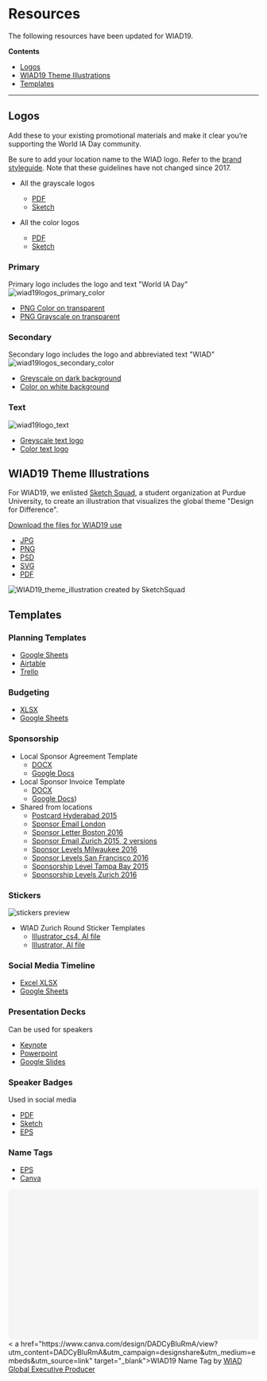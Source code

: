 # Resources

The following resources have been updated for WIAD19.

**Contents**
- [Logos](#logos)
- [WIAD19 Theme Illustrations](#WIAD19_Theme_illustrations)
- [Templates](#templates)

---

## Logos

Add these to your existing promotional materials and make it clear you’re supporting the World IA Day community.

Be sure to add your location name to the WIAD logo. Refer to the [brand styleguide](branding/WIAD17/WIAD17-Brand-guidelines.pdf). Note that these guidelines have not changed since 2017.

- All the grayscale logos
  - [PDF](branding/WIAD19/WIAD19-Logos/wiad19logosgrayscaleW.pdf)
  - [Sketch](branding/WIAD19/WIAD19-Logos/wiad19logosgrayscaleW.sketch)

- All the color logos
  - [PDF](branding/WIAD19/WIAD19-Logos/wiad19logoscolorW.pdf)
  - [Sketch](branding/WIAD19/WIAD19-Logos/wiad19logoscolorW.sketch)

### Primary
Primary logo includes the logo and text "World IA Day"
![wiad19logos_primary_color](branding/WIAD19/WIAD19-Logos/wiad19logos_primary_color.png)
- [PNG Color on transparent](branding/WIAD19/WIAD19-Logos/wiad19logos_primary_color.png)
- [PNG Grayscale on transparent](branding/WIAD19/WIAD19-Logos/wiad19logos_primary_greyscale.png)

### Secondary
Secondary logo includes the logo and abbreviated text "WIAD"
![wiad19logos_secondary_color](branding/WIAD19/WIAD19-Logos/wiad19logos_secondary_color.png)
- [Greyscale on dark background](branding/WIAD19/WIAD19-Logos/wiad19_secondary_greyscale_dark.png)
- [Color on white background](branding/WIAD19/WIAD19-Logos/wiad19logos_secondary_color.png)

### Text
![wiad19logo_text](branding/WIAD19/WIAD19-Logos/wiad19logos_text_color.png)
- [Greyscale text logo](branding/WIAD19/WIAD19-Logos/wiad19logos_text-logo_greyscale.png)
- [Color text logo](branding/WIAD19/WIAD19-Logos/wiad19logos_text_color.png)

## WIAD19 Theme Illustrations
For WIAD19, we enlisted [Sketch Squad](https://www.facebook.com/SketchSquad123/), a student organization at Purdue University, to create an illustration that visualizes the global theme "Design for Difference".

[Download the files for WIAD19 use](branding/WIAD19/WIAD19_theme_illustration.zip)
- [JPG](branding/WIAD19/WIAD19_theme_illustration/WIAD19_designfordifference.jpg)
- [PNG](branding/WIAD19/WIAD19_theme_illustration/WIAD19_designfordifference.png)
- [PSD](branding/WIAD19/WIAD19_theme_illustration/WIAD19_designfordifference.psd)
- [SVG](branding/WIAD19/WIAD19_theme_illustration/WIAD19_designfordifference.svg)
- [PDF](branding/WIAD19/WIAD19_theme_illustration/WIAD19_designfordifference.pdf)

![WIAD19_theme_illustration created by SketchSquad](branding/WIAD19/WIAD19_theme_illustration/WIAD19_designfordifference.png)


## Templates

### Planning Templates
- [Google Sheets](https://docs.google.com/spreadsheets/d/1UhHgN5sBw4mg1OFH4Om9L_H7WkYimvYdTvfjwkuryj0/edit?usp=sharing)
- [Airtable](https://airtable.com/shr9Duzt4BGyMnFqB)
- [Trello](https://trello.com/b/G89JhAqo)

### Budgeting
- [XLSX](resources/templates/Budget-Template.xlsx)
- [Google Sheets](https://drive.google.com/open?id=1xzoZakOEnPWtNcXJGPXyeMr4FBkduF_fV-FPRmWLHOA)

### Sponsorship
- Local Sponsor Agreement Template
  - [DOCX](resources/templates/Sponsorship/Local-Sponsor-Agreement-Template.docx)
  - [Google Docs](https://drive.google.com/open?id=1sLRu-6qQ8ayuO58EVBRcrQEpnpy6aAMmOuZqDNEa5KA)
- Local Sponsor Invoice Template
  - [DOCX](resources/templates/Sponsorship/Local-Sponsor-Invoice-Template.docx)
  - [Google Docs](https://drive.google.com/open?id=1vyTt7ob5eDKWHPVeeJGFl1YZOycsyEn-b9jo-3iTMSQ))
- Shared from locations
    - [Postcard Hyderabad 2015](resources/shared/sponsorship/Postcard-Hyderabad-2015.pdf)
    - [Sponsor Email London](resources/shared/sponsorship/Sponsor-Email-London.docx)
    - [Sponsor Letter Boston 2016](resources/shared/sponsorship/Sponsor-Letter-Boston-2016.pdf)
    - [Sponsor Email Zurich 2015, 2 versions](resources/shared/sponsorship/Sponsor-Letter-Zurich-2015-2-versions.pdf)
    - [Sponsor Levels Milwaukee 2016](resources/shared/sponsorship/Sponsor-Levels-Milwaukee-2016.pdf)
    - [Sponsor Levels San Francisco 2016](resources/shared/sponsorship/Sponsor-Levels-San-Francisco-2016.png)
    - [Sponsorship Level Tampa Bay 2015](resources/shared/sponsorship/Sponsorship-Levels-Tampa-Bay-2015.png)
    - [Sponsorship Levels Zurich 2016](resources/shared/sponsorship/Sponsorship-Levels-Zurich-2016.docx)

### Stickers
![stickers preview](resources/shared/stickers/WIAD-Z%C3%BCrich-Round-Sticker-Template/stickers_preview.png)
- WIAD Zurich Round Sticker Templates
  - [Illustrator_cs4, AI file](https://drive.google.com/open?id=0BxSSYaHvRUf1YUhGQzRTVTJVYTA)
  - [Illustrator, AI file](https://drive.google.com/open?id=0BxSSYaHvRUf1elQtUk5CaGh3QVU)

### Social Media Timeline
- [Excel XLSX](resources/templates/Social-Media-Timeline-Template.xlsx)
- [Google Sheets](https://docs.google.com/spreadsheets/d/1CUj-dDC5GT_jNJiF0Ij9YwjespKvM_pVVtdpxL_Xjqk/edit?usp=sharing)

### Presentation Decks
Can be used for speakers
- [Keynote](resources/templates/Speakers/WIAD19/WIAD19-Speaker-Presenter-Deck.key)
- [Powerpoint](resources/templates/Speakers/WIAD19/WIAD19-Speaker-Presenter-Deck.pptx)
- [Google Slides](https://docs.google.com/presentation/d/1731ppMLXU9RWSaIsqNwo9BAzLCzerRTyf35tcrYtqUk/edit?usp=sharing)

### Speaker Badges
Used in social media
- [PDF](resources/templates/Speakers/WIAD19/WIAD19-SOCIAL_SQUARE_SPEAKER.pdf)
- [Sketch](resources/templates/Speakers/WIAD19/WIAD19-SOCIAL_SQUARE_SPEAKER.sketch)
- [EPS](resources/templates/Speakers/WIAD19/WIAD19-SOCIAL_SQUARE_SPEAKER.eps)

### Name Tags
- [EPS](resources/templates/WIAD_NAMETAGS.eps)
- [Canva](https://www.canva.com/design/DADCyBluRmA/share?role=EDITOR&token=0ayaURX7irmq6QkSlXZrlQ&utm_content=DADCyBluRmA&utm_campaign=designshare&utm_medium=link&utm_source=sharebutton)

<div class="canva-embed" data-height-ratio="0.5882" data-design-id="DADCyBluRmA" style="padding:58.81999999999999% 5px 5px 5px;background:rgba(0,0,0,0.03);border-radius:8px;"></div>
<script async src="https://sdk.canva.com/v1/embed.js"></script>< a href="https://www.canva.com/design/DADCyBluRmA/view?utm_content=DADCyBluRmA&utm_campaign=designshare&utm_medium=embeds&utm_source=link" target="_blank">WIAD19 Name Tag</a> by <a href="https://www.canva.com/producer95?utm_campaign=designshare&utm_medium=embeds&utm_source=link" target="_blank">WIAD Global Executive Producer</a>
